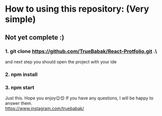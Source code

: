 # How to using this repository: (Very simple)
## Not yet complete :)

### 1. git clone https://github.com/TrueBabak/React-Protfolio.git .\
and next step you should open the project with your ide

### 2. npm install
### 3. npm start

Just this.
Hope you enjoy😉😊
If you have any questions, I will be happy to answer them. \
https://www.instagram.com/truebabak/

